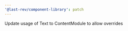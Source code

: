 ```yaml
---
'@last-rev/component-library': patch
---
```


Update usage of Text to ContentModule to allow overrides
